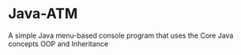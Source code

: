 # Java-ATM
A simple Java menu-based console program that uses the Core Java concepts OOP and Inheritance 
